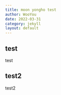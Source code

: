 ```yaml
---
title: moon yongho test
author: WooYou
date: 2022-03-31
category: jekyll
layout: default
---
```


test
-------------
test

test2
-------------
test2


